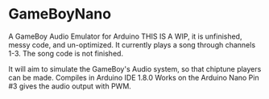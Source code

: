 # GameBoyNano
A GameBoy Audio Emulator for Arduino
THIS IS A WIP, it is unfinished, messy code, and un-optimized.
It currently plays a song through channels 1-3. The song code is not finished.

It will aim to simulate the GameBoy's Audio system, so that chiptune players can be made.
Compiles in Arduino IDE 1.8.0 Works on the Arduino Nano
Pin #3 gives the audio output with PWM.

